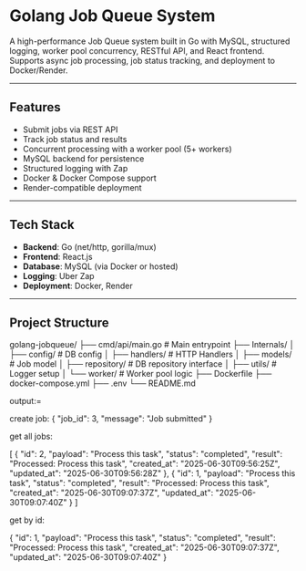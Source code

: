 # Golang Job Queue System

A high-performance Job Queue system built in Go with MySQL, structured logging, worker pool concurrency, RESTful API, and React frontend. Supports async job processing, job status tracking, and deployment to Docker/Render.

---

##  Features

- Submit jobs via REST API
- Track job status and results
- Concurrent processing with a worker pool (5+ workers)
- MySQL backend for persistence
- Structured logging with Zap
- Docker & Docker Compose support
- Render-compatible deployment


---

##  Tech Stack

- **Backend**: Go (net/http, gorilla/mux)
- **Frontend**: React.js
- **Database**: MySQL (via Docker or hosted)
- **Logging**: Uber Zap
- **Deployment**: Docker, Render

---

## Project Structure


golang-jobqueue/
├── cmd/api/main.go # Main entrypoint
├── Internals/
│ ├── config/ # DB config
│ ├── handlers/ # HTTP Handlers
│ ├── models/ # Job model
│ ├── repository/ # DB repository interface
│ ├── utils/ # Logger setup
│ └── worker/ # Worker pool logic
├── Dockerfile
├── docker-compose.yml
├── .env
└── README.md


output:=

create job:
{
    "job_id": 3,
    "message": "Job submitted"
}

get all jobs:

[
    {
        "id": 2,
        "payload": "Process this task",
        "status": "completed",
        "result": "Processed: Process this task",
        "created_at": "2025-06-30T09:56:25Z",
        "updated_at": "2025-06-30T09:56:28Z"
    },
    {
        "id": 1,
        "payload": "Process this task",
        "status": "completed",
        "result": "Processed: Process this task",
        "created_at": "2025-06-30T09:07:37Z",
        "updated_at": "2025-06-30T09:07:40Z"
    }
]

get by id:

{
    "id": 1,
    "payload": "Process this task",
    "status": "completed",
    "result": "Processed: Process this task",
    "created_at": "2025-06-30T09:07:37Z",
    "updated_at": "2025-06-30T09:07:40Z"
}
